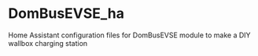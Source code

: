# DomBusEVSE_ha
Home Assistant configuration files for DomBusEVSE module to make a DIY wallbox charging station
